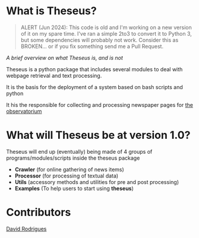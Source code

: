What is Theseus?
================

> ALERT (Jun 2024): This code is old and I'm working on a new 
> version of it on my spare time. I've ran a simple 2to3 to convert
> it to Python 3, but some dependencies will probably not work. 
> Consider this as BROKEN... or if you fix something send me a Pull Request.

*A brief overview on what Theseus is, and is not*

Theseus is a python package that includes several modules to deal with webpage retrieval and text processing.

It is the basis for the deployment of a system based on bash scripts and python

It his the responsible for collecting and processing newspaper pages for
[the observatorium](http://theobservatorium.eu )

What will Theseus be at version 1.0?
====================================

Theseus will end up (eventually) being made of 4 groups of programs/modules/scripts inside the theseus package

* **Crawler** (for online gathering of news items)
* **Processor** (for processing of textual data)
* **Utils** (accessory methods and utilities for pre and post processing)
* **Examples** (To help users to start using **theseus**)

Contributors
============

[David Rodrigues](http://www.davidrodrigues.org)
